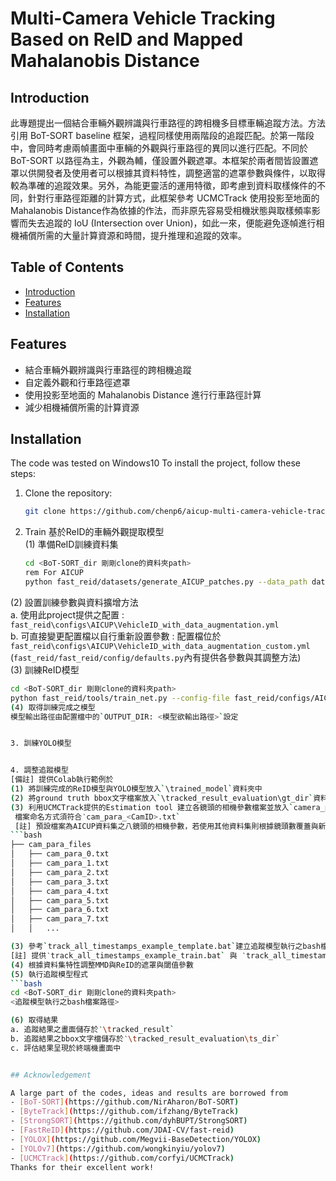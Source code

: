 # Multi-Camera Vehicle Tracking Based on ReID and Mapped Mahalanobis Distance

## Introduction

此專題提出一個結合車輛外觀辨識與行車路徑的跨相機多目標車輛追蹤方法。方法引用 BoT-SORT baseline 框架，過程同樣使用兩階段的追蹤匹配。於第一階段中，會同時考慮兩幀畫面中車輛的外觀與行車路徑的異同以進行匹配。不同於 BoT-SORT 以路徑為主，外觀為輔，僅設置外觀遮罩。本框架於兩者間皆設置遮罩以供開發者及使用者可以根據其資料特性，調整適當的遮罩參數與條件，以取得較為準確的追蹤效果。另外，為能更靈活的運用特徵，即考慮到資料取樣條件的不同，針對行車路徑距離的計算方式，此框架參考 UCMCTrack 使用投影至地面的Mahalanobis Distance作為依據的作法，而非原先容易受相機狀態與取樣頻率影響而失去追蹤的 IoU (Intersection over Union)，如此一來，便能避免逐幀進行相機補償所需的大量計算資源和時間，提升推理和追蹤的效率。

## Table of Contents

- [Introduction](#introduction)
- [Features](#features)
- [Installation](#installation)


## Features

- 結合車輛外觀辨識與行車路徑的跨相機追蹤
- 自定義外觀和行車路徑遮罩
- 使用投影至地面的 Mahalanobis Distance 進行行車路徑計算
- 減少相機補償所需的計算資源

## Installation
The code was tested on Windows10
To install the project, follow these steps:

1. Clone the repository:
   ```bash
   git clone https://github.com/chenp6/aicup-multi-camera-vehicle-tracking.git  
2. Train 基於ReID的車輛外觀提取模型  
(1) 準備ReID訓練資料集
   ```bash
   cd <BoT-SORT_dir 剛剛clone的資料夾path>  
   rem For AICUP  
   python fast_reid/datasets/generate_AICUP_patches.py --data_path datasets/AI_CUP_MCMOT_dataset/train  

(2) 設置訓練參數與資料擴增方法   
   a. 使用此project提供之配置 : `fast_reid\configs\AICUP\VehicleID_with_data_augmentation.yml`  
   b. 可直接變更配置檔以自行重新設置參數 : 
   配置檔位於 `fast_reid\configs\AICUP\VehicleID_with_data_augmentation_custom.yml`  
      (`fast_reid/fast_reid/config/defaults.py`內有提供各參數與其調整方法)  
(3) 訓練ReID模型
   ```bash
   cd <BoT-SORT_dir 剛剛clone的資料夾path>   
   python fast_reid/tools/train_net.py --config-file fast_reid/configs/AICUP/<參數配置檔名稱> MODEL.DEVICE "cuda:0" 
(4) 取得訓練完成之模型  
   模型輸出路徑由配置檔中的`OUTPUT_DIR: <模型欲輸出路徑>`設定


3. 訓練YOLO模型  


4. 調整追蹤模型  
[備註] 提供Colab執行範例於
(1) 將訓練完成的ReID模型與YOLO模型放入`\trained_model`資料夾中  
(2) 將ground truth bbox文字檔案放入`\tracked_result_evaluation\gt_dir`資料夾中  
(3) 利用UCMCTrack提供的Estimation tool 建立各鏡頭的相機參數檔案並放入`camera_para_files`中  
    檔案命名方式須符合‵cam_para_<CamID>.txt`  
    [註] 預設檔案為AICUP資料集之八鏡頭的相機參數，若使用其他資料集則根據鏡頭數覆蓋與新增txt
   ```bash
   ├── cam_para_files
   │   ├── cam_para_0.txt
   │   ├── cam_para_1.txt
   │   ├── cam_para_2.txt
   │   ├── cam_para_3.txt
   │   ├── cam_para_4.txt
   │   ├── cam_para_5.txt
   │   ├── cam_para_6.txt
   │   ├── cam_para_7.txt   
   │   │   ...   

(3) 參考`track_all_timestamps_example_template.bat`建立追蹤模型執行之bash檔案     
   [註] 提供‵track_all_timestamps_example_train.bat` 與 ‵track_all_timestamps_example_test.bat` 分別為追蹤AICUP賽事資料集訓練與測試dataset的模型執行bash檔案  
(4) 根據資料集特性調整MMD與ReID的遮罩與閾值參數  
(5) 執行追蹤模型程式  
   ```bash
   cd <BoT-SORT_dir 剛剛clone的資料夾path>   
   <追蹤模型執行之bash檔案路徑>
   
(6) 取得結果  
a. 追蹤結果之畫面儲存於‵\tracked_result`
b. 追蹤結果之bbox文字檔儲存於‵\tracked_result_evaluation\ts_dir`
c. 評估結果呈現於終端機畫面中  


## Acknowledgement

A large part of the codes, ideas and results are borrowed from
- [BoT-SORT](https://github.com/NirAharon/BoT-SORT)
- [ByteTrack](https://github.com/ifzhang/ByteTrack)
- [StrongSORT](https://github.com/dyhBUPT/StrongSORT)
- [FastReID](https://github.com/JDAI-CV/fast-reid)
- [YOLOX](https://github.com/Megvii-BaseDetection/YOLOX)
- [YOLOv7](https://github.com/wongkinyiu/yolov7)
- [UCMCTrack](https://github.com/corfyi/UCMCTrack)
Thanks for their excellent work!
